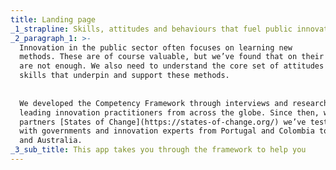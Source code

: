 ```yaml
---
title: Landing page
_1_strapline: Skills, attitudes and behaviours that fuel public innovation
_2_paragraph_1: >-
  Innovation in the public sector often focuses on learning new
  methods. These are of course valuable, but we’ve found that on their own they
  are not enough. We also need to understand the core set of attitudes and
  skills that underpin and support these methods.
  
  
  We developed the Competency Framework through interviews and research with
  leading innovation practitioners from across the globe. Since then, with our
  partners [States of Change](https://states-of-change.org/) we’ve tested it
  with governments and innovation experts from Portugal and Colombia to Canada
  and Australia.
_3_sub_title: This app takes you through the framework to help you
---
```

